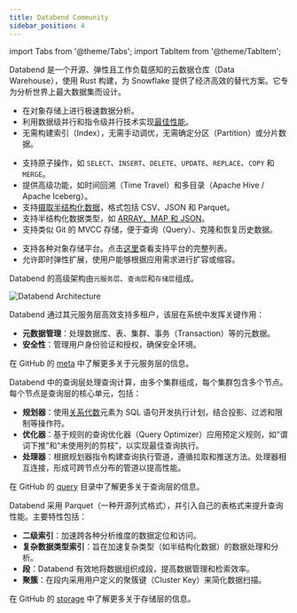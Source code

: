 ```yaml
---
title: Databend Community
sidebar_position: 4
---
```


import Tabs from '@theme/Tabs';
import TabItem from '@theme/TabItem';

Databend 是一个开源、弹性且工作负载感知的云数据仓库（Data Warehouse），使用 Rust 构建，为 Snowflake 提供了经济高效的替代方案。它专为分析世界上最大数据集而设计。

<Tabs groupId="whydatabend">
<TabItem value="Performance" label="性能">

- 在对象存储上进行极速数据分析。
- 利用数据级并行和指令级并行技术实现[最佳性能](https://benchmark.clickhouse.com/)。
- 无需构建索引（Index），无需手动调优，无需确定分区（Partition）或分片数据。

</TabItem>

<TabItem value="Data Manipulation" label="数据操作">

- 支持原子操作，如 `SELECT`、`INSERT`、`DELETE`、`UPDATE`、`REPLACE`、`COPY` 和 `MERGE`。
- 提供高级功能，如时间回溯（Time Travel）和多目录（Apache Hive / Apache Iceberg）。
- 支持[摄取半结构化数据](/guides/load-data/load)，格式包括 CSV、JSON 和 Parquet。
- 支持半结构化数据类型，如 [ARRAY、MAP 和 JSON](/sql/sql-reference/data-types/)。
- 支持类似 Git 的 MVCC 存储，便于查询（Query）、克隆和恢复历史数据。

</TabItem>

<TabItem value="Object Storage" label="对象存储">

- 支持各种对象存储平台。点击[这里](../10-deploy/01-deploy/00-understanding-deployment-modes.md#supported-object-storage)查看支持平台的完整列表。
- 允许即时弹性扩展，使用户能够根据应用需求进行扩容或缩容。

</TabItem>
</Tabs>

Databend 的高级架构由`元服务层`、`查询层`和`存储层`组成。

![Databend Architecture](https://github.com/databendlabs/databend/assets/172204/68b1adc6-0ec1-41d4-9e1d-37b80ce0e5ef)

<Tabs groupId="databendlay">
<TabItem value="Meta-Service Layer" label="元服务层">

Databend 通过其元服务层高效支持多租户，该层在系统中发挥关键作用：

- **元数据管理**：处理数据库、表、集群、事务（Transaction）等的元数据。
- **安全性**：管理用户身份验证和授权，确保安全环境。

在 GitHub 的 [meta](https://github.com/databendlabs/databend/tree/main/src/meta) 中了解更多关于元服务层的信息。

</TabItem>
<TabItem value="Query Layer" label="查询层">

Databend 中的查询层处理查询计算，由多个集群组成，每个集群包含多个节点。
每个节点是查询层的核心单元，包括：

- **规划器**：使用[关系代数](https://en.wikipedia.org/wiki/Relational_algebra)元素为 SQL 语句开发执行计划，结合投影、过滤和限制等操作符。
- **优化器**：基于规则的查询优化器（Query Optimizer）应用预定义规则，如“谓词下推”和“未使用列的剪枝”，以实现最佳查询执行。
- **处理器**：根据规划器指令构建查询执行管道，遵循拉取和推送方法。处理器相互连接，形成可跨节点分布的管道以提高性能。

在 GitHub 的 [query](https://github.com/databendlabs/databend/tree/main/src/query) 目录中了解更多关于查询层的信息。

</TabItem>
<TabItem value="Storage Layer" label="存储层">

Databend 采用 Parquet（一种开源列式格式），并引入自己的表格式来提升查询性能。主要特性包括：

- **二级索引**：加速跨各种分析维度的数据定位和访问。
- **复杂数据类型索引**：旨在加速复杂类型（如半结构化数据）的数据处理和分析。
- **段**：Databend 有效地将数据组织成段，提高数据管理和检索效率。
- **聚簇**：在段内采用用户定义的聚簇键（Cluster Key）来简化数据扫描。

在 GitHub 的 [storage](https://github.com/databendlabs/databend/tree/main/src/query/storages) 中了解更多关于存储层的信息。

</TabItem>
</Tabs>